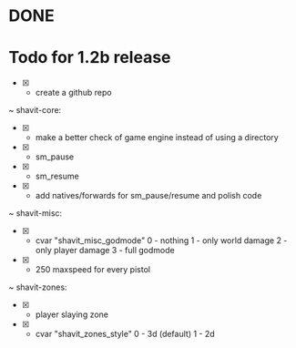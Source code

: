 # DONE

# Todo for 1.2b release
- [x] + create a github repo

~ shavit-core:
- [x] * make a better check of game engine instead of using a directory
- [x] + sm_pause
- [x] + sm_resume
- [x] + add natives/forwards for sm_pause/resume and polish code

~ shavit-misc:
- [x] + cvar "shavit_misc_godmode"
0 - nothing
1 - only world damage
2 - only player damage
3 - full godmode
- [x] + 250 maxspeed for every pistol

~ shavit-zones:
- [x] + player slaying zone
- [x] + cvar "shavit_zones_style"
0 - 3d (default)
1 - 2d
